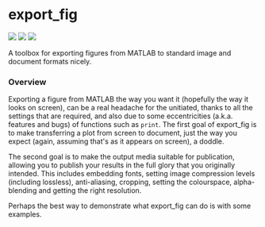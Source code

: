 export_fig
==========
[![](https://img.shields.io/static/v1?label=MATLAB&message=File%20Exchange&color=0076a8&?style=flat&labelColor=d78825)](https://www.mathworks.com/matlabcentral/fileexchange/23629-export_fig) [![](https://img.shields.io/static/v1?label=Downloads&message=2K/Month&color=0076a8&?style=flat&labelColor=d78825)](https://www.mathworks.com/matlabcentral/fileexchange/23629-export_fig) [![](https://img.shields.io/static/v1?label=Open&message=MATLAB&color=0076a8&?style=flat&labelColor=d78825)](https://www.mathworks.com/matlabcentral/fileexchange/23629-export_fig)

A toolbox for exporting figures from MATLAB to standard image and document formats nicely.

### Overview
Exporting a figure from MATLAB the way you want it (hopefully the way it looks on screen), can be a real headache for the unitiated, thanks to all the settings that are required, and also due to some eccentricities (a.k.a. features and bugs) of functions such as `print`. The first goal of export_fig is to make transferring a plot from screen to document, just the way you expect (again, assuming that's as it appears on screen), a doddle.
  
The second goal is to make the output media suitable for publication, allowing you to publish your results in the full glory that you originally intended. This includes embedding fonts, setting image compression levels (including lossless), anti-aliasing, cropping, setting the colourspace, alpha-blending and getting the right resolution.

Perhaps the best way to demonstrate what export_fig can do is with some examples.
